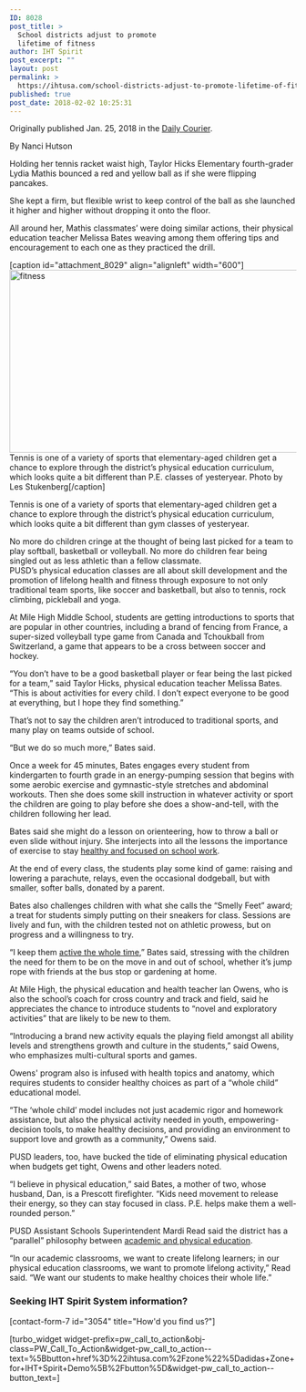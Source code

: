 ```yaml
---
ID: 8028
post_title: >
  School districts adjust to promote
  lifetime of fitness
author: IHT Spirit
post_excerpt: ""
layout: post
permalink: >
  https://ihtusa.com/school-districts-adjust-to-promote-lifetime-of-fitness/
published: true
post_date: 2018-02-02 10:25:31
---
```

Originally published Jan. 25, 2018 in the <a href="https://www.dcourier.com/news/2018/jan/25/school-districts-adjust-promote-lifetime-fitness/" target="_blank" rel="nofollow noopener">Daily Courier</a>.

By Nanci Hutson

Holding her tennis racket waist high, Taylor Hicks Elementary fourth-grader Lydia Mathis bounced a red and yellow ball as if she were flipping pancakes.

She kept a firm, but flexible wrist to keep control of the ball as she launched it higher and higher without dropping it onto the floor.

All around her, Mathis classmates’ were doing similar actions, their physical education teacher Melissa Bates weaving among them offering tips and encouragement to each one as they practiced the drill.

<!--more-->

[caption id="attachment_8029" align="alignleft" width="600"]<a href="https://ihtusa.com/wp-content/uploads/2018/02/Physical_Education_007_t715.jpg"><img class="wp-image-8029" src="https://ihtusa.com/wp-content/uploads/2018/02/Physical_Education_007_t715-300x161.jpg" alt="fitness" width="600" height="321" /></a> Tennis is one of a variety of sports that elementary-aged children get a chance to explore through the district’s physical education curriculum, which looks quite a bit different than P.E. classes of yesteryear. Photo by Les Stukenberg[/caption]

Tennis is one of a variety of sports that elementary-aged children get a chance to explore through the district’s physical education curriculum, which looks quite a bit different than gym classes of yesteryear.
<div class="inline inline_photo inline-right ">No more do children cringe at the thought of being last picked for a team to play softball, basketball or volleyball. No more do children fear being singled out as less athletic than a fellow classmate.</div>
PUSD’s physical education classes are all about skill development and the promotion of lifelong health and fitness through exposure to not only traditional team sports, like soccer and basketball, but also to tennis, rock climbing, pickleball and yoga.

At Mile High Middle School, students are getting introductions to sports that are popular in other countries, including a brand of fencing from France, a super-sized volleyball type game from Canada and Tchoukball from Switzerland, a game that appears to be a cross between soccer and hockey.

“You don’t have to be a good basketball player or fear being the last picked for a team,” said Taylor Hicks, physical education teacher Melissa Bates. “This is about activities for every child. I don’t expect everyone to be good at everything, but I hope they find something.”

That’s not to say the children aren’t introduced to traditional sports, and many play on teams outside of school.

“But we do so much more,” Bates said.

Once a week for 45 minutes, Bates engages every student from kindergarten to fourth grade in an energy-pumping session that begins with some aerobic exercise and gymnastic-style stretches and abdominal workouts. Then she does some skill instruction in whatever activity or sport the children are going to play before she does a show-and-tell, with the children following her lead.

Bates said she might do a lesson on orienteering, how to throw a ball or even slide without injury. She interjects into all the lessons the importance of exercise to stay <a href="https://ihtusa.com/exercise-elevated-heart-rate-increases-longevity-academic-performance/">healthy and focused on school work</a>.

At the end of every class, the students play some kind of game: raising and lowering a parachute, relays, even the occasional dodgeball, but with smaller, softer balls, donated by a parent.

Bates also challenges children with what she calls the “Smelly Feet” award; a treat for students simply putting on their sneakers for class. Sessions are lively and fun, with the children tested not on athletic prowess, but on progress and a willingness to try.

“I keep them <a href="https://ihtusa.com/portage-students-utilize-mvpa/">active the whole time</a>,” Bates said, stressing with the children the need for them to be on the move in and out of school, whether it’s jump rope with friends at the bus stop or gardening at home.

At Mile High, the physical education and health teacher Ian Owens, who is also the school’s coach for cross country and track and field, said he appreciates the chance to introduce students to “novel and exploratory activities” that are likely to be new to them.

“Introducing a brand new activity equals the playing field amongst all ability levels and strengthens growth and culture in the students,” said Owens, who emphasizes multi-cultural sports and games.

Owens' program also is infused with health topics and anatomy, which requires students to consider healthy choices as part of a “whole child” educational model.

“The ‘whole child’ model includes not just academic rigor and homework assistance, but also the physical activity needed in youth, empowering-decision tools, to make healthy decisions, and providing an environment to support love and growth as a community,” Owens said.

PUSD leaders, too, have bucked the tide of eliminating physical education when budgets get tight, Owens and other leaders noted.

“I believe in physical education,” said Bates, a mother of two, whose husband, Dan, is a Prescott firefighter. “Kids need movement to release their energy, so they can stay focused in class. P.E. helps make them a well-rounded person.”

PUSD Assistant Schools Superintendent Mardi Read said the district has a “parallel” philosophy between <a href="https://ihtusa.com/muscular-fitness-enhances-cognitive-improvement/">academic and physical education</a>.

“In our academic classrooms, we want to create lifelong learners; in our physical education classrooms, we want to promote lifelong activity,” Read said. “We want our students to make healthy choices their whole life.”
<h3 class="article-newsletter-signup">Seeking IHT Spirit System information?</h3>
<p class="article-newsletter-signup">[contact-form-7 id="3054" title="How'd you find us?"]</p>
[turbo_widget widget-prefix=pw_call_to_action&obj-class=PW_Call_To_Action&widget-pw_call_to_action--text=%5Bbutton+href%3D%22ihtusa.com%2Fzone%22%5Dadidas+Zone+for+IHT+Spirit+Demo%5B%2Fbutton%5D&widget-pw_call_to_action--button_text=]
